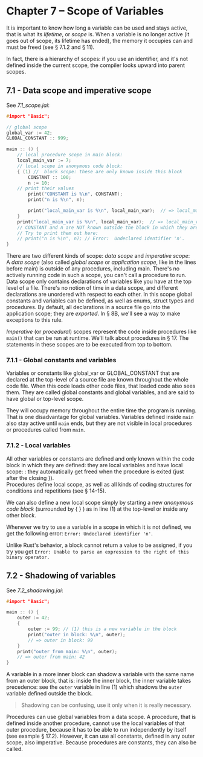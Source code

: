 # Chapter 7 – Scope of Variables
It is important to know how long a variable can be used and stays active, that is what its _lifetime_, or _scope_ is. When a variable is no longer active (it goes out of scope, its lifetime has ended), the memory it occupies can and must be freed (see § 7.1.2 and § 11).

In fact, there is a hierarchy of scopes: if you use an identifier, and it's not defined inside the current scope, the compiler looks upward into parent scopes.

## 7.1 - Data scope and imperative scope                                           
See *7.1_scope.jai*:

```c++
#import "Basic";

// global scope
global_var := 42;
GLOBAL_CONSTANT :: 999;

main :: () {
    // local procedure scope in main block:
    local_main_var := 7;
    // local scope in anonymous code block:
    { (1) //  block scope: these are only known inside this block
        CONSTANT :: 100;
        n := 10;
    // print their values
        print("CONSTANT is %\n", CONSTANT);
        print("n is %\n", n);

        print("local_main_var is %\n", local_main_var);  // => local_main_var is 7
    }
    print("local_main_var is %\n", local_main_var);  // => local_main_var is 7
    // CONSTANT and n are NOT known outside the block in which they are defined
    // Try to print them out here:
    // print("n is %\n", n); // Error:  Undeclared identifier 'n'.
}
```

There are two different kinds of scope: _data scope_ and _imperative scope_:  
  A _data scope_ (also called _global scope_ or _application scope_, like in the lines before main) is outside of any procedures, including main. There's no actively running code in such a scope, you can't call a procedure to run. Data scope only contains declarations of variables like you have at the top level of a file. There's no notion of time in a data scope, and different declarations are unordered with respect to each other. In this scope global constants and variables can be defined, as well as enums, struct types and procedures.
  By default, all declarations in a source file go into the application scope; they are _exported_. In § 8B, we'll see a way to make exceptions to this rule.   

  _Imperative_ (or _procedural_) scopes represent the code inside procedures like `main()` that can be run at runtime. We'll talk about procedures in § 17.
  The statements in these scopes are to be executed from top to bottom.

### 7.1.1 - Global constants and variables
Variables or constants like global_var or 
GLOBAL_CONSTANT that are declared at the top-level of a source file are known throughout the whole code file. When this code loads other code files, that loaded code also sees them. They are called global constants and global variables, and are said to have global or top-level scope.  

They will occupy memory throughout the entire time the program is running. That is one disadvantage for global variables. Variables defined inside `main` also stay active until `main` ends, but they are not visible in local procedures or procedures called from `main`.  


### 7.1.2 - Local variables
All other variables or constants are defined and only known within the code block in which they are defined: they are local variables and have local scope: : they automatically get freed when the procedure is exited (just after the closing }).   
Procedures define local scope, as well as all kinds of coding structures for conditions and repetitions (see § 14-15).

We can also define a new local scope simply by starting a new _anonymous code block_  (surrounded by { } ) as in line (1) at the top-level or inside any other block. 

Whenever we try to use a variable in a scope in which it is not defined, we get the following error: `Error: Undeclared identifier 'n'`.

Unlike Rust's behavior, a block cannot return a value to be assigned, if you try you get  `Error: Unable to parse an expression to the right of this binary operator.`

## 7.2 - Shadowing of variables
See *7.2_shadowing.jai*:

```c++
#import "Basic";

main :: () {
    outer := 42;
    {
        outer := 99; // (1) this is a new variable in the block
        print("outer in block: %\n", outer); 
        // => outer in block: 99
    }
    print("outer from main: %\n", outer);    
    // => outer from main: 42
}
```

A variable in a more inner block can shadow a variable with the same name from an outer block, that is: inside the inner block, the inner variable takes precedence: see the `outer` variable in line (1) which shadows the `outer` variable defined outside the block.

> Shadowing can be confusing, use it only when it is really necessary.

Procedures can use global variables from a data scope.
A procedure, that is defined inside another procedure, cannot use the local variables of that outer procedure, because it has to be able to run independently by itself (see example § 17.2). However, it can use all constants, defined in any outer scope, also imperative. Because procedures are constants, they can also be called.  


